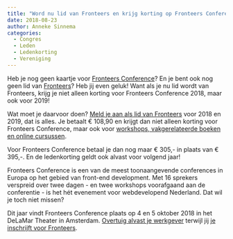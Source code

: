 ```yaml
---
title: "Word nu lid van Fronteers en krijg korting op Fronteers Conference 2018 én 2019!"
date: 2018-08-23
author: Anneke Sinnema
categories: 
  - Congres
  - Leden
  - Ledenkorting
  - Vereniging
---
```


Heb je nog geen kaartje voor [Fronteers Conference](https://www.fronteers.nl/congres/2018)? En je bent ook nog geen lid van [Fronteers](/nl/vereniging)? Heb jij even geluk! Want als je nu lid wordt van Fronteers, krijg je niet alleen korting voor Fronteers Conference 2018, maar ook voor 2019!

Wat moet je daarvoor doen? [Meld je aan als lid van Fronteers](/inschrijven) voor 2018 en 2019, dat is alles. Je betaalt € 108,90 en krijgt dan niet alleen korting voor Fronteers Conference, maar ook voor [workshops, vakgerelateerde boeken en online cursussen](/vereniging/ledenkorting).

Voor Fronteers Conference betaal je dan nog maar € 305,- in plaats van € 395,-. En de ledenkorting geldt ook alvast voor volgend jaar!

Fronteers Conference is een van de meest toonaangevende conferences in Europa op het gebied van front-end development. Met 16 sprekers verspreid over twee dagen - en twee workshops voorafgaand aan de conferentie - is het hét evenement voor webdevelopend Nederland. Dat wil je toch niet missen?

Dit jaar vindt Fronteers Conference plaats op 4 en 5 oktober 2018 in het DeLaMar Theater in Amsterdam. [Overtuig alvast je werkgever](/_downloads/2018/convince-your-employer-nl.pdf) terwijl jij [je inschrijft voor Fronteers](/inschrijven).
